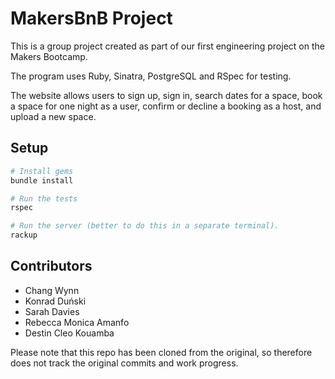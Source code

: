 # MakersBnB Project 

This is a group project created as part of our first engineering project on the Makers Bootcamp. 

The program uses Ruby, Sinatra, PostgreSQL and RSpec for testing. 

The website allows users to sign up, sign in, search dates for a space, book a space for one night as a user, confirm or decline a booking as a host, and upload a new space.

## Setup

```bash
# Install gems
bundle install

# Run the tests
rspec

# Run the server (better to do this in a separate terminal).
rackup
```
## Contributors 

- Chang Wynn
- Konrad Duński
- Sarah Davies
- Rebecca Monica Amanfo
- Destin Cleo Kouamba 

Please note that this repo has been cloned from the original, so therefore does not track the original commits and work progress. 
